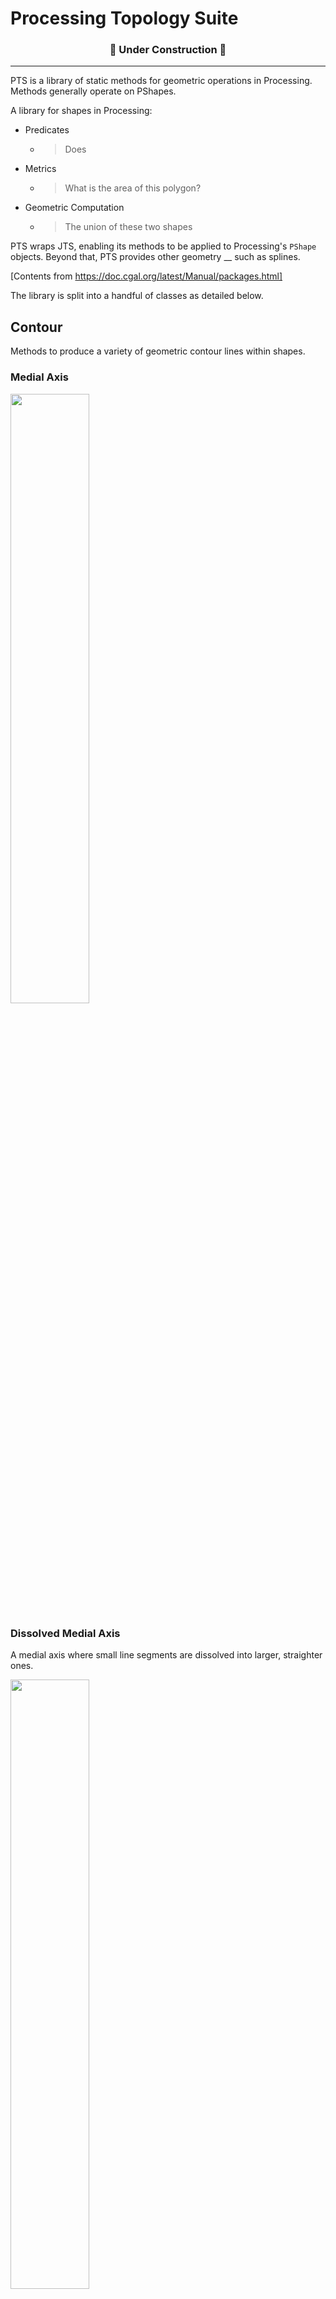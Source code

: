# Processing Topology Suite

<h3 align="center"> 🚧 Under Construction 🚧 </h3>

---
PTS is a library of static methods for geometric operations in Processing.
Methods generally operate on PShapes.

A library for shapes in Processing:

- Predicates
  - >Does
- Metrics
  - >What is the area of this polygon?
- Geometric Computation
  - > The union of these two shapes

PTS wraps JTS, enabling its methods to be applied to Processing's `PShape` objects. Beyond that, PTS provides other geometry __ such as splines.

[Contents from https://doc.cgal.org/latest/Manual/packages.html]

The library is split into a handful of classes as detailed below.

## Contour
Methods to produce a variety of geometric contour lines within shapes.
### Medial Axis
<img src="resources/contour/medialAxis.png" alt="" width="50%"/>

### Dissolved Medial Axis
A medial axis where small line segments are dissolved into larger, straighter ones.

<img src="resources/contour/medialAxisDissolved.png" alt="" width="50%"/>

### Straight Skeleton
<p float="middle">
  <img src="resources/contour/straightSkeleton.png" alt="" width="49%"/>
  <img src="resources/contour/solubSkeleton.png" alt="" width="49%"/>
</p>

### Uniform straight skeleton
...

### Isolines (topographic contour lines)

<p float="middle">
  <img src="resources/contour/isolines.gif" alt="" width="50%"/>
</p>

### Mitered Offset Curves
Inner and exterior mitered offset curves; based on *miter*, *bevel* or *round* offset styles. 

<p float="middle">
  <img src="resources/contour/miteredInterior.gif" alt="" width="49%"/>
  <img src="resources/contour/miteredExterior.gif" alt="" width="49%"/>
</p>

### Voronoi Diagram
<p float="middle">
  <img src="resources/contour/voronoi1.png" alt="" width="49%"/>
  <img src="resources/contour/voronoi2.png" alt="" width="49%"/>
</p>

### Delaunay Triangulation
Triangulation of shapes or point sets; simple triangle refinement optional

<p float="middle">
  <img src="resources/contour/triangulation1.png" alt="" width="49%"/>
  <img src="resources/contour/triangulation2.png" alt="" width="49%"/>
</p>

### Constrained Delaunay Triangulation
Triangulate one shape with addition of constrained ("steiner points") from another shape

### Earcut Triangulation
<p float="middle">
  <img src="resources/contour/earCut.png" alt="" width="49%"/>
  <img src="resources/contour/earCut2.png" alt="" width="49%"/>
</p>

## Morphology
Methods to morph shapes (topology)
### Buffer
<img src="resources/pts/buffer.gif" alt="" width="50%"/>

### Erosion-Dilation
<img src="resources/pts/erosionDilation.gif" alt="" width="50%"/>

### Simplification
<img src="resources/pts/simplifyVW.gif" alt="" width="50%"/>

### Minkowski Addition

### Concave Hull
<p float="middle">
  <img src="resources/pts/concaveHull.gif" alt="" width="49%"/>
  <img src="resources/pts/concaveHull2.gif" alt="" width="49%"/>
</p>

### Convex Hull
<img src="resources/pts/convexHull.png" alt="" width="50%"/>

### Snap Hull
<img src="resources/pts/snapHull.gif" alt="" width="50%"/>

## PShapes

- Boolean operations: union, difference, intersection, etc. (/OVERLAY OPERATIONS)
- Shape Boundaries
- Smoothing
- Simplification
- Area, centroid, etc.

### SPATIAL RELATIONSHIPS

- Within
- Contains
###  BUFFERS

### POLYGONIZATION

### Geometry methods
- Spatial Predicates, relate()
- Overlay ops, buffer(), convexHull()
- Metrics

## Geometry Processing

### Point on Perimeter
Find a point some fraction along the perimeter of a shape (with perpendicular offset)

<img src="resources/pts/pointOnPerimeter.gif" alt="" width="50%"/>

### Points on Perimeter
Find N points (evenly distributed) along the perimeter of a shape (with optional perpendicular offset)

<p float="middle">
  <img src="resources/pts/pointsOnPerimeter.gif" alt="" width="49%"/>
  <img src="resources/pts/pointsOnPerimeter2.gif" alt="" width="49%"/>
</p>

### Partitioning
Partition a shape into simple polygons

<p float="middle">
  <img src="resources/pts/decompose1.png" alt="" width="49%"/>
  <img src="resources/pts/decompose2.png" alt="" width="49%"/>
</p>


## Geometric Optimization
- Bounding Volumes (enclosing circle)
- Optimal Distances

### Closest Vertex
<img src="resources/pts/closestVertex.gif" alt="" width="50%"/>

### Maximum Inscribed Circle
<img src="resources/pts/inscribedCircle.gif" alt="" width="50%"/>

### Minimum Bounding Circle
<img src="resources/pts/minimumBoundingCircle.png" alt="" width="50%"/>

### Minimum Bounding Rectangle
<img src="resources/pts/minimumBoundingRectangle.png" alt="" width="50%"/>


## Transformation
PTS provides transformation methods much like Processing's. Notably these methods affect the vertex coordinates of PShapes, unlike Processing's equivalent methods that affect the affine matrix of shapes only (and thereby leave vertex coordinates in-tact).

Methods beyond those offered in Processing are illustrated here:

### Rotate Around
Rotate a shape around its centroid, or some other point

<p float="middle">
  <img src="resources/transform/rotateCenter.gif" alt="" width="49%"/>
  <img src="resources/transform/rotate.gif" alt="" width="49%"/>
</p>

### Translate To
Translate a shape such that its centroid matches some position.

<img src="resources/transform/translateTo.gif" alt="" width="50%"/>

### Touch Scale
Scale one shape such that it touches another

<img src="resources/transform/touchScale.gif" alt="" width="50%"/>

### Homothetic Transformation
Projection-transform a shape with respect to a fixed point

<img src="resources/transform/homothetic.gif" alt="" width="50%"/>


### Fields/ Point Sets

- Voronoi
- Poisson-Disc

## Libraries

- [OS_Minkowski_Sum_Diff
](https://github.com/OrdnanceSurvey/OS_Minkowski_Sum_Diff)
- [JTS](https://github.com/locationtech/jts)

Shortcomings with JTS native triangulation (`DelaunayTriangulationBuilder`):

- Doesn't respect concave shapes/holes (which arises from computing triangulation of the vertices only, not edges) (effectively triangulates the convex hull)
- No refinement: comparison [here](http://www.cs.cmu.edu/~quake/triangle.quality.html)
  - Long, thin triangles (bad angles)
  - Large difference (non-uniform) in triangle areas
  - No way to sub-divide without 
  - Many triangles may share one boundary vertex